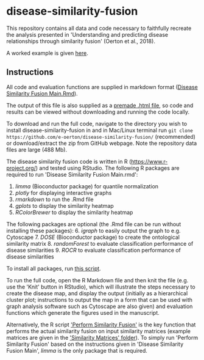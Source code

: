 # disease-similarity-fusion

This repository contains all data and code necessary to faithfully recreate the analysis presented in 'Understanding and predicting disease relationships through similarity fusion' (Oerton et al., 2018).
 
A worked example is given [here](https://rawgit.com/e-oerton/disease-similarity-fusion/master/Disease_Similarity_Fusion_Main.html).

## Instructions

All code and evaluation functions are supplied in markdown format ([Disease Similarity Fusion Main.Rmd](https://github.com/e-oerton/disease-similarity-fusion/blob/master/Disease%20Similarity%20Fusion%20Main.Rmd)).

The output of this file is also supplied as a [premade .html file](https://rawgit.com/e-oerton/disease-similarity-fusion/master/Disease_Similarity_Fusion_Main.html), so code and results can be viewed without downloading and running the code locally.  

To download and run the full code, navigate to the directory you wish to install disease-similarity-fusion in and in Mac/Linux terminal run ```git clone https://github.com/e-oerton/disease-similarity-fusion/``` (recommended) or download/extract the zip from GitHub webpage.  Note the repository data files are large (488 Mb).

The disease similarity fusion code is written in R (https://www.r-project.org/) and tested using RStudio. 
The following R packages are required to run 'Disease Similarity Fusion Main.rmd':
1. *limma* (Bioconductor package) for quantile normalization
2. *plotly* for displaying interactive graphs
3. *rmarkdown* to run the .Rmd file
4. *gplots* to display the similarity heatmap
5. *RColorBrewer* to display the similarity heatmap 

The following packages are optional (the .Rmd file can be run without installing these packages):
6. *igraph* to easily output the graph to e.g. Cytoscape
7. *DOSE* (Bioconductor package) to create the ontological similarity matrix
8. *randomForest* to evaluate classification performance of disease similarities
9. *ROCR* to evaluate classification performance of disease similarities

To install all packages, run [this script](https://github.com/e-oerton/disease-similarity-fusion/blob/master/Scripts/Package%20Installation%20Commands.R).

To run the full code, open the R Markdown file and then knit the file (e.g. use the 'Knit' button in RStudio), which will illustrate the steps necessary to create the disease map, and display the output (initially as a hierarchical cluster plot; instructions to output the map in a form that can be used with graph analysis software such as Cytoscape are also given) and evaluation functions which generate the figures used in the manuscript.  

Alternatively, the R script ['Perform Similarity Fusion'](https://github.com/e-oerton/disease-similarity-fusion/blob/master/Scripts/Perform%20Similarity%20Fusion.R) is the key function that performs the actual similarity fusion on input similarity matrices (example matrices are given in the ['Similarity Matrices' folder](https://github.com/e-oerton/disease-similarity-fusion/blob/master/Data/Similarity%20Matrices)).  To simply run 'Perform Similarity Fusion' based on the instructions given in 'Disease Similarity Fusion Main', *limma* is the only package that is required.  
